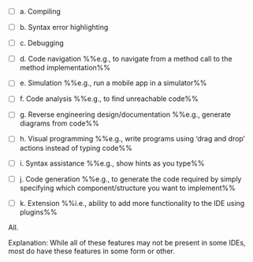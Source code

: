 <panel header="{{ icon_Q_A }} Which of these are features available in IDEs?">

- [ ] a. Compiling
- [ ] b. Syntax error highlighting
- [ ] c. Debugging
- [ ] d. Code navigation %%e.g., to navigate from a method call to the method implementation%%
- [ ] e. Simulation %%e.g., run a mobile app in a simulator%%
- [ ] f. Code analysis %%e.g., to find unreachable code%%
- [ ] g. Reverse engineering design/documentation %%e.g., generate diagrams from code%%
- [ ] h. Visual programming %%e.g., write programs using ‘drag and drop’ actions instead of typing code%%
- [ ] i. Syntax assistance %%e.g., show hints as you type%%
- [ ] j. Code generation %%e.g., to generate the code required by simply specifying which component/structure you want to implement%%
- [ ] k. Extension %%i.e., ability to add more functionality to the IDE using plugins%%


<panel type="seamless" header="{{ icon_A }} Answer" minimized>

All.

Explanation: While all of these features may not be present in some IDEs, most do have these features in some form or other.

</panel>
</panel>

